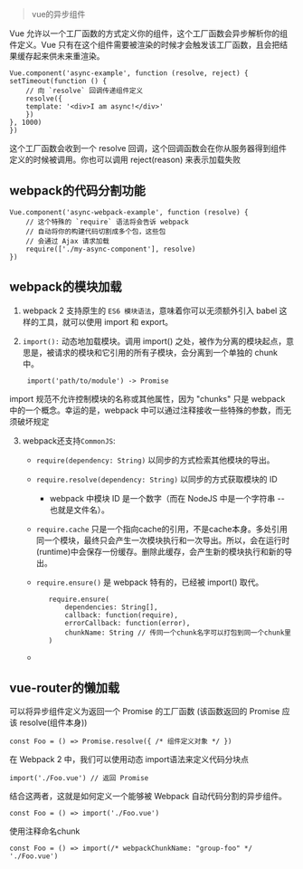 > vue的异步组件

Vue 允许以一个工厂函数的方式定义你的组件，这个工厂函数会异步解析你的组件定义。Vue 只有在这个组件需要被渲染的时候才会触发该工厂函数，且会把结果缓存起来供未来重渲染。

    Vue.component('async-example', function (resolve, reject) {
    setTimeout(function () {
        // 向 `resolve` 回调传递组件定义
        resolve({
        template: '<div>I am async!</div>'
        })
    }, 1000)
    })

这个工厂函数会收到一个 resolve 回调，这个回调函数会在你从服务器得到组件定义的时候被调用。你也可以调用 reject(reason) 来表示加载失败

## **webpack的代码分割功能**

    Vue.component('async-webpack-example', function (resolve) {
        // 这个特殊的 `require` 语法将会告诉 webpack
        // 自动将你的构建代码切割成多个包，这些包
        // 会通过 Ajax 请求加载
        require(['./my-async-component'], resolve)
    })

## **webpack的模块加载**

1. webpack 2 支持原生的 `ES6 模块语法`，意味着你可以无须额外引入 babel 这样的工具，就可以使用 import 和 export。

2. `import():` 动态地加载模块。调用 import() 之处，被作为分离的模块起点，意思是，被请求的模块和它引用的所有子模块，会分离到一个单独的 chunk 中。
   
        import('path/to/module') -> Promise

import 规范不允许控制模块的名称或其他属性，因为 "chunks" 只是 webpack 中的一个概念。幸运的是，webpack 中可以通过注释接收一些特殊的参数，而无须破坏规定

3. webpack还支持`CommonJS`:
   
   * `require(dependency: String)` 以同步的方式检索其他模块的导出。
   * `require.resolve(dependency: String)` 以同步的方式获取模块的 ID
        - webpack 中模块 ID 是一个数字（而在 NodeJS 中是一个字符串 -- 也就是文件名）。
   * `require.cache` 只是一个指向cache的引用，不是cache本身。多处引用同一个模块，最终只会产生一次模块执行和一次导出。所以，会在运行时(runtime)中会保存一份缓存。删除此缓存，会产生新的模块执行和新的导出。
   * `require.ensure()` 是 webpack 特有的，已经被 import() 取代。
  
            require.ensure(
                dependencies: String[],
                callback: function(require),
                errorCallback: function(error),
                chunkName: String // 传同一个chunk名字可以打包到同一个chunk里
            )

    * 

## **vue-router的懒加载**

可以将异步组件定义为返回一个 Promise 的工厂函数 (该函数返回的 Promise 应该 resolve(组件本身))

    const Foo = () => Promise.resolve({ /* 组件定义对象 */ })

在 Webpack 2 中，我们可以使用动态 import语法来定义代码分块点

    import('./Foo.vue') // 返回 Promise

结合这两者，这就是如何定义一个能够被 Webpack 自动代码分割的异步组件。

    const Foo = () => import('./Foo.vue')

使用注释命名chunk

    const Foo = () => import(/* webpackChunkName: "group-foo" */ './Foo.vue')


